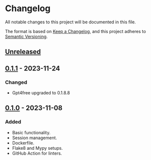 # Changelog

All notable changes to this project will be documented in this file.

The format is based on [Keep a Changelog](https://keepachangelog.com/en/1.0.0/),
and this project adheres to [Semantic Versioning](https://semver.org/spec/v2.0.0.html).

## [Unreleased]

## [0.1.1] - 2023-11-24

### Changed

- Gpt4free upgraded to 0.1.8.8

## [0.1.0] - 2023-11-08

### Added

- Basic functionality.
- Session management.
- Dockerfile.
- Flake8 and Mypy setups.
- GitHub Action for linters.

[Unreleased]: https://github.com/s-nagaev/hiroshi/compare/v0.1.1...HEAD
[0.1.1]: https://github.com/s-nagaev/hiroshi/tree/v0.1.1
[0.1.0]: https://github.com/s-nagaev/hiroshi/tree/v0.1.0